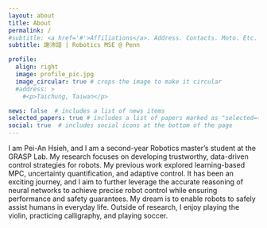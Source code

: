 ```yaml
---
layout: about
title: About
permalink: /
#subtitle: <a href='#'>Affiliations</a>. Address. Contacts. Moto. Etc.
subtitle: 謝沛諳 | Robotics MSE @ Penn

profile:
  align: right
  image: profile_pic.jpg
  image_circular: true # crops the image to make it circular
  #address: >
    #<p>Taichung, Taiwan</p>

news: false  # includes a list of news items
selected_papers: true # includes a list of papers marked as "selected={true}"
social: true  # includes social icons at the bottom of the page
---
```


I am Pei-An Hsieh, and I am a second-year Robotics master’s student at the GRASP Lab. My research focuses on developing trustworthy, data-driven control strategies for robots. My previous work explored learning-based MPC, uncertainty quantification, and adaptive control. It has been an exciting journey, and I aim to further leverage the accurate reasoning of neural networks to achieve precise robot control while ensuring performance and safety guarantees. My dream is to enable robots to safely assist humans in everyday life. Outside of research, I enjoy playing the violin, practicing calligraphy, and playing soccer.

